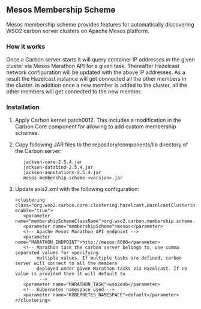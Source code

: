 ## Mesos Membership Scheme

Mesos membership scheme provides features for automatically discovering WSO2 carbon server clusters on Apache Mesos platform.

### How it works
Once a Carbon server starts it will query container IP addresses in the given cluster via Mesos Marathon API for a given task.
Thereafter Hazelcast network configuration will be updated with the above IP addresses. As a result the Hazelcast instance will
get connected all the other members in the cluster. In addition once a new member is added to the cluster, all the other members will get connected to the new member.

### Installation

1. Apply Carbon kernel patch0012. This includes a modification in the Carbon Core component for
allowing to add custom membership schemes.

2. Copy following JAR files to the repository/components/lib directory of the Carbon server:

   ```
      jackson-core-2.5.4.jar
      jackson-databind-2.5.4.jar
      jackson-annotations-2.5.4.jar
      mesos-membership-scheme-<version>.jar
   ```

3. Update axis2.xml with the following configuration:

   ```
   <clustering class="org.wso2.carbon.core.clustering.hazelcast.HazelcastClusteringAgent" enable="true">
      <parameter name="membershipSchemeClassName">org.wso2.carbon.membership.scheme.mesos.MesosMembershipScheme</parameter>
      <parameter name="membershipScheme">mesos</parameter>
      <!-- Apache Mesos Marathon API endpoint -->
      <parameter name="MARATHON_ENDPOINT">http://mesos:8080</parameter>
      <!-- Marathon task the carbon server belongs to, use comma separated values for specifying
           multiple values. If multiple tasks are defined, carbon server will connect to all the members
           deployed under given Marathon tasks via Hazelcast. If no value is provided then it will default to
            -->
      <parameter name="MARATHON_TASK">wso2esb</parameter>
      <!-- Kubernetes namespace used -->
      <parameter name="KUBERNETES_NAMESPACE">default</parameter>
   </clustering>
```

